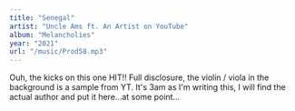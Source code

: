 ```yaml
---
title: "Senegal"
artist: "Uncle Ams ft. An Artist on YouTube"
album: "Melancholies"
year: "2021"
url: "/music/Prod58.mp3"
---
```


Ouh, the kicks on this one HIT!! Full disclosure, the violin / viola in the background is a sample from YT. It's 3am as I'm writing this, I will find the actual author and put it here...at some point...